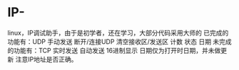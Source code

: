 # IP-
linux，IP调试助手，由于是初学者，还在学习，大部分代码采用大师的
已完成的功能有：UDP 手动发送 断开/连接UDP 清空接收区/发送区 计数 状态 日期
未完成的功能有：TCP 实时发送 自动发送 16进制显示 日期仅为打开时日期，并未做更新
注意IP地址是否正确。
